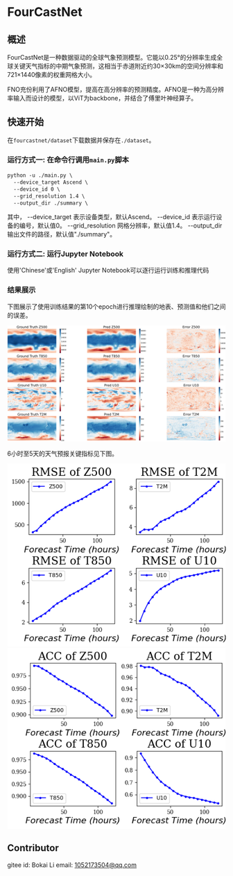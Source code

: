# FourCastNet

## 概述

FourCastNet是一种数据驱动的全球气象预测模型。它能以0.25°的分辨率生成全球关键天气指标的中期气象预测，这相当于赤道附近约30×30km的空间分辨率和721×1440像素的权重网格大小。

FNO充份利用了AFNO模型，提高在高分辨率的预测精度。AFNO是一种为高分辨率输入而设计的模型，以ViT为backbone，并结合了傅里叶神经算子。

## 快速开始

在`fourcastnet/dataset`下载数据并保存在`./dataset`。

### 运行方式一: 在命令行调用`main.py`脚本

```shell
python -u ./main.py \
  --device_target Ascend \
  --device_id 0 \
  --grid_resolution 1.4 \
  --output_dir ./summary \
```

其中，
--device_target 表示设备类型，默认Ascend。
--device_id 表示运行设备的编号，默认值0。
--grid_resolution 网格分辨率，默认值1.4。
--output_dir 输出文件的路径，默认值"./summary"。

### 运行方式二: 运行Jupyter Notebook

使用'Chinese'或'English' Jupyter Notebook可以逐行运行训练和推理代码

### 结果展示

下图展示了使用训练结果的第10个epoch进行推理绘制的地表、预测值和他们之间的误差。

![epoch10](images/pred_result.png)

6小时至5天的天气预报关键指标见下图。

![epoch10](images/Eval_RMSE_epoch10.png)
![epoch10](images/Eval_ACC_epoch10.png)

## Contributor

gitee id: Bokai Li
email: 1052173504@qq.com